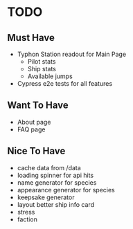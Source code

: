 # TODO

## Must Have

* Typhon Station readout for Main Page
  * Pilot stats
  * Ship stats
  * Available jumps
* Cypress e2e tests for all features

## Want To Have

* About page
* FAQ page

## Nice To Have

* cache data from /data
* loading spinner for api hits
* name generator for species
* appearance generator for species
* keepsake generator
* layout better ship info card
* stress
* faction

